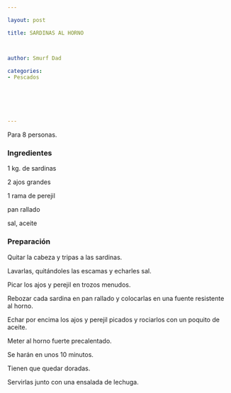 ```yaml
---

layout: post

title: SARDINAS AL HORNO



author: Smurf Dad

categories:
- Pescados






---
```


Para 8 personas.

<h3>Ingredientes</h3>

1 kg. de sardinas

2 ajos grandes

1 rama de perejil

pan rallado

sal, aceite

<h3>Preparación</h3>

Quitar la cabeza y tripas a las sardinas.

Lavarlas, quitándoles las escamas y echarles sal.

Picar los ajos y perejil en trozos menudos.

Rebozar cada sardina en pan rallado y colocarlas en una fuente resistente al horno.

Echar por encima los ajos y perejil picados y rociarlos con un poquito de aceite.

Meter al horno fuerte precalentado.

Se harán en unos 10 minutos.

Tienen que quedar doradas.

Servirlas junto con una ensalada de lechuga.

